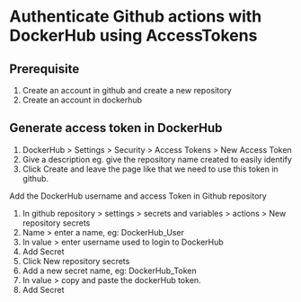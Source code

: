 # Authenticate Github actions with DockerHub using AccessTokens

## **Prerequisite**

1. Create an account in github and create a new repository
2. Create an account in dockerhub

## **Generate access token in DockerHub**

1. DockerHub > Settings > Security > Access Tokens > New Access Token
2. Give a description eg. give the repository name created to easily identify
3. Click Create and leave the page like that we need to use this token in github. 

Add the DockerHub username and access Token in Github repository

1. In github repository > settings > secrets and variables > actions > New repository secrets
2. Name >  enter a name, eg: DockerHub_User
3. In value > enter username used to login to DockerHub
4. Add Secret
5. Click New repository secrets
6. Add a new secret name, eg: DockerHub_Token
7. In value > copy and paste the dockerHub token. 
8. Add Secret 

